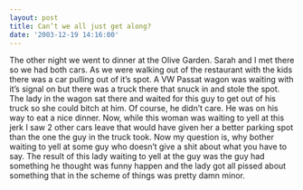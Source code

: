 ```yaml
---
layout: post
title: Can’t we all just get along?
date: '2003-12-19 14:16:00'
---
```


The other night we went to dinner at the Olive Garden. Sarah and I met there so we had both cars. As we were walking out of the restaurant with the kids there was a car pulling out of it’s spot. A VW Passat wagon was waiting with it’s signal on but there was a truck there that snuck in and stole the spot. The lady in the wagon sat there and waited for this guy to get out of his truck so she could bitch at him. Of course, he didn’t care. He was on his way to eat a nice dinner. Now, while this woman was waiting to yell at this jerk I saw 2 other cars leave that would have given her a better parking spot than the one the guy in the truck took. Now my question is, why bother waiting to yell at some guy who doesn’t give a shit about what you have to say. The result of this lady waiting to yell at the guy was the guy had something he thought was funny happen and the lady got all pissed about something that in the scheme of things was pretty damn minor.